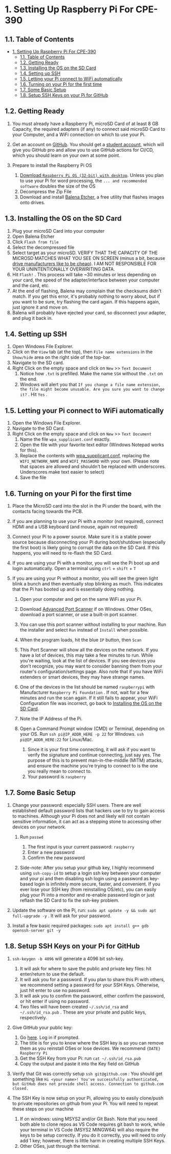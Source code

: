 # 1. Setting Up Raspberry Pi For CPE-390

## 1.1. Table of Contents

- [1. Setting Up Raspberry Pi For CPE-390](#1-setting-up-raspberry-pi-for-cpe-390)
  - [1.1. Table of Contents](#11-table-of-contents)
  - [1.2. Getting Ready](#12-getting-ready)
  - [1.3. Installing the OS on the SD Card](#13-installing-the-os-on-the-sd-card)
  - [1.4. Setting up SSH](#14-setting-up-ssh)
  - [1.5. Letting your Pi connect to WiFi automatically](#15-letting-your-pi-connect-to-wifi-automatically)
  - [1.6. Turning on your Pi for the first time](#16-turning-on-your-pi-for-the-first-time)
  - [1.7. Some Basic Setup](#17-some-basic-setup)
  - [1.8. Setup SSH Keys on your Pi for GitHub](#18-setup-ssh-keys-on-your-pi-for-github)

## 1.2. Getting Ready

1. You must already have a Raspberry Pi, microSD Card of at least 8 GB Capacity, the required adapters (if any) to connect said microSD Card to your Computer, and a WiFi connection on which to use your Pi.
2. Get an account on [GitHub](https://github.com/). You should get a [student account](https://education.github.com/pack), which will give you GitHub pro and allow you to use GitHub actions for CI/CD, which you should learn on your own at some point.
3. Prepare to install the Raspberry Pi OS

   1. [Download `Raspberry Pi OS (32-bit) with desktop`](https://www.raspberrypi.org/downloads/raspberry-pi-os/). Unless you plan to use your Pi for word processing, the `... and recommended software` doubles the size of the OS
   2. Decompress the Zip File
   3. Download and install [Balena Etcher](https://www.balena.io/etcher/), a free utility that flashes images onto drives.

## 1.3. Installing the OS on the SD Card

1. Plug your microSD Card into your computer
2. Open Balena Etcher
3. Click `Flash from file`
4. Select the decompressed file
5. Select target as your microSD. VERIFY THAT THE CAPACITY OF THE MICROSD MATCHES WHAT YOU SEE ON SCREEN (minus a bit, because [drive manufacturers like to be cheap](https://www.lifewire.com/drive-storage-capacities-833435)). I AM NOT RESPONSIBLE FOR YOUR UNINTENTIONALLY OVERWRITING DATA.
6. Hit `Flash!` . This process will take ~30 minutes or less depending on your card, the speed of the adapter/interface between your computer and the card, etc.
7. At the end of flashing, Balena may complain that the checksums didn't match. If you get this error, it's probably nothing to worry about, but if you want to be sure, try flashing the card again. If this happens again, just ignore it and move on.
8. Balena will probably have ejected your card, so disconnect your adapter, and plug it back in.

## 1.4. Setting up SSH

1. Open Windows File Explorer.
2. Click on the `View` tab (at the top), then `File name extensions` in the `Show/hide` area on the right side of the top-bar.
3. Navigate to the SD card.
4. Right Click on the empty space and click on `New` >> `Text Document`
    1. Notice how `.txt` is prefilled. Make the name `SSH` without the `.txt` on the end.
    2. Windows will alert you that `If you change a file name extension, the file might become unusable. Are you sure you want to change it?` . Hit `Yes` .

## 1.5. Letting your Pi connect to WiFi automatically

1. Open the Windows File Explorer.
2. Navigate to the SD Card.
3. Right Click on the empty space and click on `New` >> `Text Document`
   1. Name the file `wpa_supplicant.conf` exactly.
   2. Open the file with your favorite text editor (Windows Notepad works for this).
   3. Replace the contents with [wpa_supplicant.conf](res/Setting%20Up%20Raspberry%20Pi%20For%20CPE-390/wpa_supplicant.conf), replacing the `WIFI_NETWORK_NAME` and `WIFI_PASSWORD` with your own. (Please note that spaces are allowed and shouldn't be replaced with underscores. Underscores make text easier to select)
   4. Save the file

## 1.6. Turning on your Pi for the first time

1. Place the MicroSD card into the slot in the Pi under the board, with the contacts facing towards the PCB.
2. If you are planning to use your Pi with a monitor (not required), connect HDMI and a USB keyboard (and mouse, again not required)
3. Connect your Pi to a power source. Make sure it is a stable power source because disconnecting your Pi during boot/shutdown (especially the first boot) is likely going to corrupt the data on the SD Card. If this happens, you will need to re-flash the SD Card.
4. If you are using your Pi with a monitor, you will see the Pi boot up and login automatically. Open a terminal using `ctrl` + `shift` + `T`
5. If you are using your Pi without a monitor, you will see the green light blink a bunch and then eventually stop blinking as much. This indicates that the Pi has booted up and is essentially doing nothing.

   1. Open your computer and get on the same WiFi as your Pi. 
   2. Download [Advanced Port Scanner](https://www.advanced-port-scanner.com/) if on Windows. Other OSes, download a port scanner, or use a built-in port scanner.
   3. You can use this port scanner without installing to your machine. Run the installer and select `Run` instead of `Install` when possible.
   4. When the program loads, hit the blue `IP` button, then `Scan`
   5. This Port Scanner will show all the devices on the network. If you have a lot of devices, this may take a few minutes to run. While you're waiting, look at the list of devices. If you see devices you don't recognize, you may want to consider banning them from your router's configuration/settings page. Also note that if you have WiFi extenders or smart devices, they may have strange names.
   6. One of the devices in the list should be named `raspberrypi` with Manufacturer `Raspberry Pi Foundation` . If not, wait for a few minutes and run the scan again. If it still fails to appear, your WiFi Configuration file was incorrect, go back to [Installing the OS on the SD Card](#installing-the-os-on-the-sd-card).
   7. Note the IP Address of the Pi.
   8. Open a Command Prompt window (CMD) or Terminal, depending on your OS. Run `ssh pi@IP_ADDR_HERE -p 22` for Windows. `ssh pi@IP_ADDR_HERE:22` for Linux/Mac.

      1. Since it is your first time connecting, it will ask if you want to verify the signature and continue connecting, just say yes. The purpose of this is to prevent man-in-the-middle (MITM) attacks, and ensure the machine you're trying to connect to is the one you really mean to connect to.
      2. Your password is `raspberry`

## 1.7. Some Basic Setup

1. Change your password: especially SSH users. There are well established default password lists that hackers use to try to gain access to machines. Although your Pi does not and likely will not contain sensitive information, it can act as a stepping stone to accessing other devices on your network.

   1. Run `passwd`
      1. The first input is your current password: `raspberry`
      2. Enter a new password
      3. Confirm the new password

   2. Side-note: After you setup your github key, I highly recommend using `ssh-copy-id` to setup a login ssh key between your computer and your pi and then disabling ssh login using a password as key-based login is infinitely more secure, faster, and convenient. If you ever lose your SSH key (from reinstalling OS/etc), you can easily plug your Pi into a monitor and re-enable password login or just reflash the SD Card to fix the ssh-key problem.

2. Update the software on the Pi, run: `sudo apt update -y && sudo apt full-upgrade -y` . It will ask for your password.
3. Install a few basic required packages: `sudo apt install g++ gdb openssh-server git -y`

## 1.8. Setup SSH Keys on your Pi for GitHub

1. `ssh-keygen -b 4096` will generate a 4096 bit ssh-key.

   1. It will ask for where to save the public and private key files: hit enter/return to use the default.
   2. It will ask you for a password. If you plan to share this Pi with others, we recommend setting a password for your SSH Keys. Otherwise, just hit enter to use no password.
   3. It will ask you to confirm the password, either confirm the password, or hit enter if using no password.
   4. Two files will have been created `~/.ssh/id_rsa` and `~/.ssh/id_rsa.pub` . These are your private and public keys, respectively.

2. Give GitHub your public key:

   1. Go [here](https://github.com/settings/ssh/new). Log in if prompted.
   2. The title is for you to know where the SSH key is so you can remove them as you reinstall OSes or lose devices. We recommend `{DATE} Raspberry Pi`
   3. Get the SSH Key from your Pi: run `cat ~/.ssh/id_rsa.pub`
   4. Copy the output and paste it into the Key field on GitHub

3. Verify that Git was correctly setup `ssh git@github.com` : You should get something like `Hi <your name>! You've successfully authenticated, but GitHub does not provide shell access. Connection to github.com closed.`
4. The SSH Key is now setup on your Pi, allowing you to easily clone/push to private repositories on github from your Pi. You will need to repeat these steps on your machine

   1. If on windows: using MSYS2 and/or Git Bash. Note that you need both able to clone repos as VS Code requires git bash to work, while your terminal in VS Code (MSYS2 MINGW64) will also require the keys to be setup correctly. If you do it correctly, you will need to only add 1 key; however, there is little harm in creating multiple SSH Keys.
   2. Other OSes, just through the terminal.
